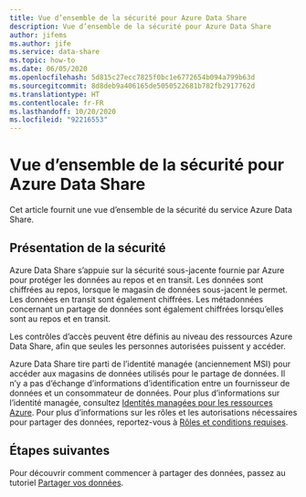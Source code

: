 ```yaml
---
title: Vue d’ensemble de la sécurité pour Azure Data Share
description: Vue d’ensemble de la sécurité pour Azure Data Share
author: jifems
ms.author: jife
ms.service: data-share
ms.topic: how-to
ms.date: 06/05/2020
ms.openlocfilehash: 5d815c27ecc7825f0bc1e6772654b094a799b63d
ms.sourcegitcommit: 8d8deb9a406165de5050522681b782fb2917762d
ms.translationtype: HT
ms.contentlocale: fr-FR
ms.lasthandoff: 10/20/2020
ms.locfileid: "92216553"
---
```

# <a name="security-overview-for-azure-data-share"></a>Vue d’ensemble de la sécurité pour Azure Data Share

Cet article fournit une vue d’ensemble de la sécurité du service Azure Data Share.

## <a name="security-overview"></a>Présentation de la sécurité

Azure Data Share s’appuie sur la sécurité sous-jacente fournie par Azure pour protéger les données au repos et en transit. Les données sont chiffrées au repos, lorsque le magasin de données sous-jacent le permet. Les données en transit sont également chiffrées. Les métadonnées concernant un partage de données sont également chiffrées lorsqu’elles sont au repos et en transit. 

Les contrôles d’accès peuvent être définis au niveau des ressources Azure Data Share, afin que seules les personnes autorisées puissent y accéder. 

Azure Data Share tire parti de l’identité managée (anciennement MSI) pour accéder aux magasins de données utilisés pour le partage de données. Il n’y a pas d’échange d’informations d’identification entre un fournisseur de données et un consommateur de données. Pour plus d’informations sur l’identité managée, consultez [Identités managées pour les ressources Azure](../active-directory/managed-identities-azure-resources/services-support-managed-identities.md). Pour plus d’informations sur les rôles et les autorisations nécessaires pour partager des données, reportez-vous à [Rôles et conditions requises](concepts-roles-permissions.md).

## <a name="next-steps"></a>Étapes suivantes

Pour découvrir comment commencer à partager des données, passez au tutoriel [Partager vos données](share-your-data.md).